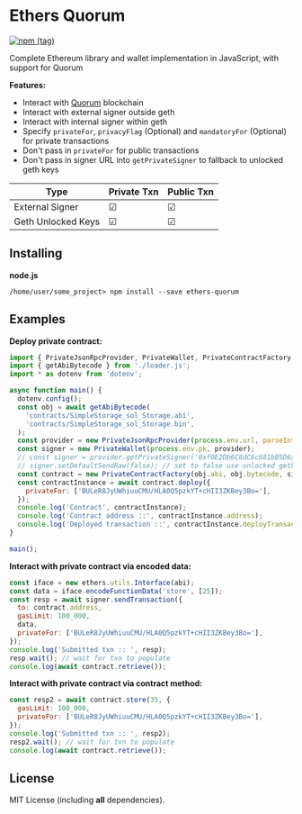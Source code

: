 # Ethers Quorum

[![npm (tag)](https://img.shields.io/npm/v/ethers-quorum)](https://www.npmjs.com/package/ethers-quorum)

Complete Ethereum library and wallet implementation in JavaScript, with support for Quorum

**Features:**

- Interact with [Quorum](https://github.com/ConsenSys/quorum) blockchain
- Interact with external signer outside geth
- Interact with internal signer within geth
- Specify `privateFor`, `privacyFlag` (Optional) and `mandatoryFor` (Optional) for private transactions
- Don't pass in `privateFor` for public transactions
- Don't pass in signer URL into `getPrivateSigner` to fallback to unlocked geth keys

| Type               | Private Txn | Public Txn |
| ------------------ | ----------- | ---------- |
| External Signer    | &#9745;     | &#9745;    |
| Geth Unlocked Keys | &#9745;     | &#9745;    |

## Installing

**node.js**

```
/home/user/some_project> npm install --save ethers-quorum
```

## Examples

**Deploy private contract:**

```javascript
import { PrivateJsonRpcProvider, PrivateWallet, PrivateContractFactory } from 'ethers-quorum';
import { getAbiBytecode } from './loader.js';
import * as dotenv from 'dotenv';

async function main() {
  dotenv.config();
  const obj = await getAbiBytecode(
    'contracts/SimpleStorage_sol_Storage.abi',
    'contracts/SimpleStorage_sol_Storage.bin',
  );
  const provider = new PrivateJsonRpcProvider(process.env.url, parseInt(process.env.network), process.env.tesseraUrl);
  const signer = new PrivateWallet(process.env.pk, provider);
  // const signer = provider.getPrivateSigner('0xf0E2Db6C8dC6c681bB5D6aD121A107f300e9B2b5', 'http://localhost:8630'); // alternative way to use external signer or unlocked geth keys
  // signer.setDefaultSendRaw(false); // set to false use unlocked geth keys instead of external signer
  const contract = new PrivateContractFactory(obj.abi, obj.bytecode, signer);
  const contractInstance = await contract.deploy({
    privateFor: ['BULeR8JyUWhiuuCMU/HLA0Q5pzkYT+cHII3ZKBey3Bo='],
  });
  console.log('Contract', contractInstance);
  console.log('Contract address ::', contractInstance.address);
  console.log('Deployed transaction ::', contractInstance.deployTransaction);
}

main();
```

**Interact with private contract via encoded data:**

```javascript
const iface = new ethers.utils.Interface(abi);
const data = iface.encodeFunctionData('store', [25]);
const resp = await signer.sendTransaction({
  to: contract.address,
  gasLimit: 100_000,
  data,
  privateFor: ['BULeR8JyUWhiuuCMU/HLA0Q5pzkYT+cHII3ZKBey3Bo='],
});
console.log('Submitted txn :: ', resp);
resp.wait(); // wait for txn to populate
console.log(await contract.retrieve());
```

**Interact with private contract via contract method:**

```javascript
const resp2 = await contract.store(35, {
  gasLimit: 100_000,
  privateFor: ['BULeR8JyUWhiuuCMU/HLA0Q5pzkYT+cHII3ZKBey3Bo='],
});
console.log('Submitted txn :: ', resp2);
resp2.wait(); // wait for txn to populate
console.log(await contract.retrieve());
```

## License

MIT License (including **all** dependencies).

